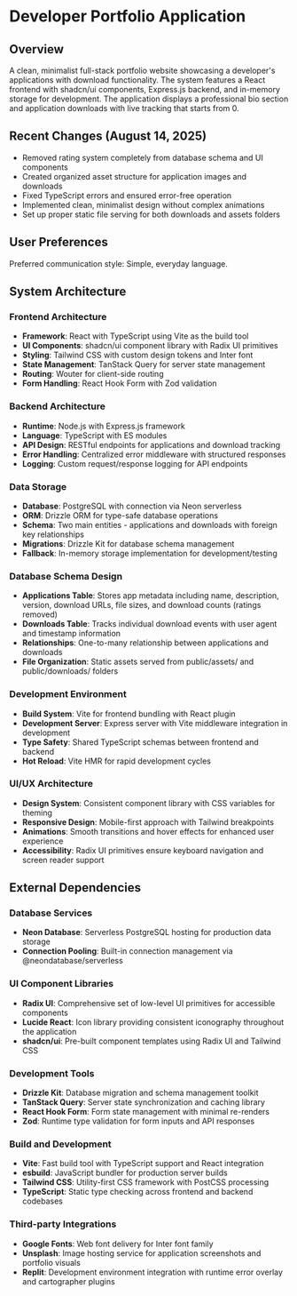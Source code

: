 # Developer Portfolio Application

## Overview

A clean, minimalist full-stack portfolio website showcasing a developer's applications with download functionality. The system features a React frontend with shadcn/ui components, Express.js backend, and in-memory storage for development. The application displays a professional bio section and application downloads with live tracking that starts from 0.

## Recent Changes (August 14, 2025)
- Removed rating system completely from database schema and UI components
- Created organized asset structure for application images and downloads
- Fixed TypeScript errors and ensured error-free operation
- Implemented clean, minimalist design without complex animations
- Set up proper static file serving for both downloads and assets folders

## User Preferences

Preferred communication style: Simple, everyday language.

## System Architecture

### Frontend Architecture
- **Framework**: React with TypeScript using Vite as the build tool
- **UI Components**: shadcn/ui component library with Radix UI primitives
- **Styling**: Tailwind CSS with custom design tokens and Inter font
- **State Management**: TanStack Query for server state management
- **Routing**: Wouter for client-side routing
- **Form Handling**: React Hook Form with Zod validation

### Backend Architecture
- **Runtime**: Node.js with Express.js framework
- **Language**: TypeScript with ES modules
- **API Design**: RESTful endpoints for applications and download tracking
- **Error Handling**: Centralized error middleware with structured responses
- **Logging**: Custom request/response logging for API endpoints

### Data Storage
- **Database**: PostgreSQL with connection via Neon serverless
- **ORM**: Drizzle ORM for type-safe database operations
- **Schema**: Two main entities - applications and downloads with foreign key relationships
- **Migrations**: Drizzle Kit for database schema management
- **Fallback**: In-memory storage implementation for development/testing

### Database Schema Design
- **Applications Table**: Stores app metadata including name, description, version, download URLs, file sizes, and download counts (ratings removed)
- **Downloads Table**: Tracks individual download events with user agent and timestamp information  
- **Relationships**: One-to-many relationship between applications and downloads
- **File Organization**: Static assets served from public/assets/ and public/downloads/ folders

### Development Environment
- **Build System**: Vite for frontend bundling with React plugin
- **Development Server**: Express server with Vite middleware integration in development
- **Type Safety**: Shared TypeScript schemas between frontend and backend
- **Hot Reload**: Vite HMR for rapid development cycles

### UI/UX Architecture
- **Design System**: Consistent component library with CSS variables for theming
- **Responsive Design**: Mobile-first approach with Tailwind breakpoints
- **Animations**: Smooth transitions and hover effects for enhanced user experience
- **Accessibility**: Radix UI primitives ensure keyboard navigation and screen reader support

## External Dependencies

### Database Services
- **Neon Database**: Serverless PostgreSQL hosting for production data storage
- **Connection Pooling**: Built-in connection management via @neondatabase/serverless

### UI Component Libraries
- **Radix UI**: Comprehensive set of low-level UI primitives for accessible components
- **Lucide React**: Icon library providing consistent iconography throughout the application
- **shadcn/ui**: Pre-built component templates using Radix UI and Tailwind CSS

### Development Tools
- **Drizzle Kit**: Database migration and schema management toolkit
- **TanStack Query**: Server state synchronization and caching library
- **React Hook Form**: Form state management with minimal re-renders
- **Zod**: Runtime type validation for form inputs and API responses

### Build and Development
- **Vite**: Fast build tool with TypeScript support and React integration
- **esbuild**: JavaScript bundler for production server builds
- **Tailwind CSS**: Utility-first CSS framework with PostCSS processing
- **TypeScript**: Static type checking across frontend and backend codebases

### Third-party Integrations
- **Google Fonts**: Web font delivery for Inter font family
- **Unsplash**: Image hosting service for application screenshots and portfolio visuals
- **Replit**: Development environment integration with runtime error overlay and cartographer plugins